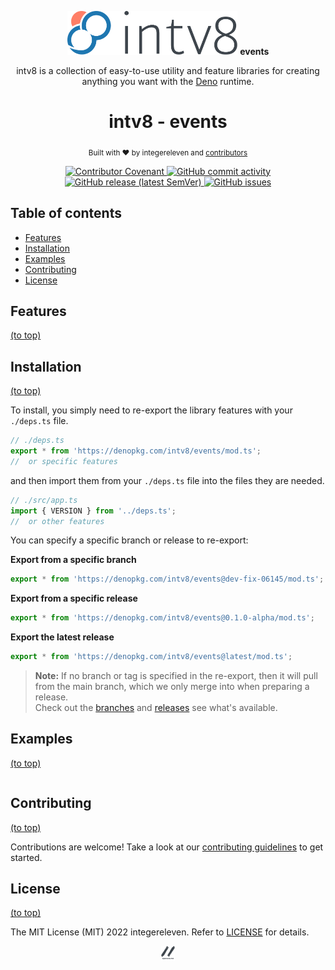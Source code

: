 <p align="center">
<!-- Update log -->
<img alt="intv8 logo" height="70" src="https://raw.githubusercontent.com/intv8/.github/main/profile/img/clr/banner.svg" />
<strong>events</strong>
</p>

<p align="center">
intv8 is a collection of easy-to-use utility and feature libraries for creating anything you want with the <a href="https://deno.land">Deno</a> runtime.
</p>

<h1 align="center">intv8 - events</h1>

<p align="center">
<!-- @TODO Package description -->
</p>

<p align="center">
<!-- @TODO Link to documentation and other resources -->
</p>

<p align="center">
<sub>Built with ❤ by integereleven and <a href="https://github.com/intv8/events/graphs/contributors">contributors</a></sub>
</p>

<p align="center">
<a href="https://github.com/intv8/events/blob/main/CODE_OF_CONDUCT.md">
  <img alt="Contributor Covenant" src="https://img.shields.io/badge/Contributor%20Covenant-2.1-4baaaa.svg?style=flat-square" />
</a>
<a href="https://github.com/intv8/events/commits">
  <img alt="GitHub commit activity" src="https://img.shields.io/github/commit-activity/m/intv8/events?style=flat-square">
</a>
<a href="https://github.com/intv8/events/releases">
  <img alt="GitHub release (latest SemVer)" src="https://img.shields.io/github/v/release/intv8/events?style=flat-square" />
</a>
<a href="https://github.com/intv8/events/issues">
  <img alt="GitHub issues" src="https://img.shields.io/github/issues-raw/intv8/events?style=flat-square">
</a>
</p>

## Table of contents

- [Features](#features)
- [Installation](#installation)
- [Examples](#examples)
- [Contributing](#contributing)
- [License](#license)

## Features

[(to top)](#table-of-contents)

<!-- @TODO Enumerate key features -->

## Installation

[(to top)](#table-of-contents)

To install, you simply need to re-export the library features with your `./deps.ts` file.

```ts
// ./deps.ts
export * from 'https://denopkg.com/intv8/events/mod.ts';
//  or specific features
```

and then import them from your `./deps.ts` file into the files they are needed.

```ts
// ./src/app.ts
import { VERSION } from '../deps.ts';
//  or other features
```

You can specify a specific branch or release to re-export:

**Export from a specific branch**

```ts
export * from 'https://denopkg.com/intv8/events@dev-fix-06145/mod.ts';
```

**Export from a specific release**

```ts
export * from 'https://denopkg.com/intv8/events@0.1.0-alpha/mod.ts';
```

**Export the latest release**

```ts
export * from 'https://denopkg.com/intv8/events@latest/mod.ts';
```

> **Note:** If no branch or tag is specified in the re-export, then it will pull from the main branch, which we only merge into when preparing a release.\
> Check out the [branches][branches] and [releases][releases] see what's available.

## Examples

[(to top)](#table-of-contents)

<!-- @TODO Add an example, or add links to examples -->

```ts
```

## Contributing

[(to top)](#table-of-contents)

Contributions are welcome! Take a look at our [contributing guidelines][contributing] to get started.

## License

[(to top)](#table-of-contents)

The MIT License (MIT) 2022 integereleven. Refer to [LICENSE][license] for details.

<p align="center">
<img
  alt="intv8 logo"
  height="24"
  src="https://raw.githubusercontent.com/i11n/.github/main/profile/img/frm/logo-open-source.svg"
/>
</p>

[deno]: https://deno.land "Deno homepage"
[branches]: https://github.com/intv8/events/branches "intv8/events branches on GitHub"
[releases]: https://github.com/intv8/events/releases "intv8/events releases on GitHub"
[contributing]: https://github.com/intv8/events/blob/main/CONTRIBUTING.md "intv8/events contributing guidelines"
[license]: https://github.com/intv8/events/blob/main/LICENSE "intv8/events license"
